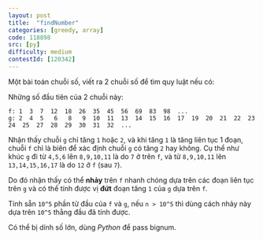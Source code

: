 ```yaml
---
layout: post
title:  "findNumber"
categories: [greedy, array]
code: 118898
src: [py]
difficulty: medium
contestId: [120342]
---
```


Một bài toán chuỗi số, viết ra 2 chuỗi số để tìm quy luật nếu có:

Những số đầu tiên của 2 chuỗi này:

```
f: 1  3  7  12  18  26  35  45  56  69  83  98  ...
g: 2  4  5   6   8   9  10  11  13  14  15  16  17  19  20  21  22  23  24  25  27  28  29  30  31  32  ...
```

Nhận thấy chuỗi `g` chỉ tăng `1` hoặc `2`, và khi tăng `1` là tăng liên tục 1 đoạn, chuỗi `f` chỉ là biên để xác định chuỗi `g` có tăng `2` hay không. Cụ thể như khúc `g` đi từ `4,5,6` lên `8,9,10,11` là do `7` ở trên `f`, và từ `8,9,10,11` lên `13,14,15,16,17` là do `12` ở `f` (sau `7`).

Do đó nhận thấy có thể **nhảy** trên `f` nhanh chóng dựa trên các đoạn liên tục trên `g` và có thể tính được vị **đứt** đoạn tăng `1` của `g` dựa trên `f`.

Tính sẵn `10^5` phần tử đầu của `f` và `g`, nếu `n > 10^5` thì dùng cách nhảy này dựa trên `10^5` thằng đầu đã tính được.

Có thể bị dính số lớn, dùng *Python* để pass bignum.

